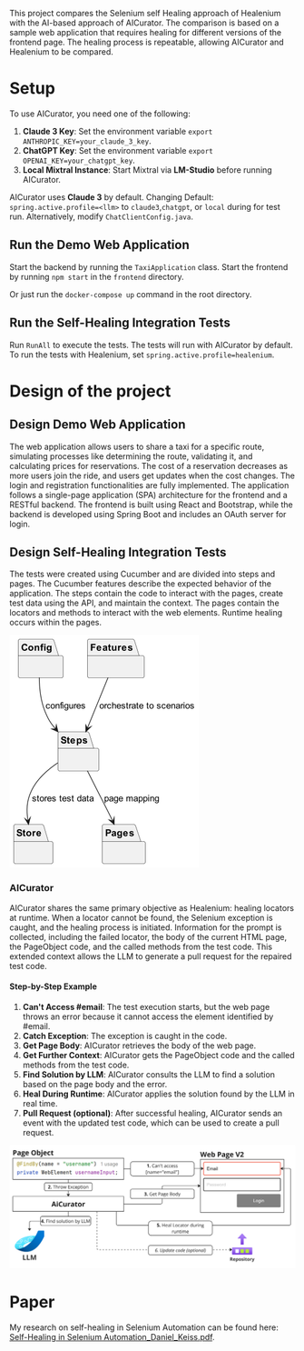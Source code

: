 This project compares the Selenium self Healing approach of Healenium with the AI-based approach of AICurator. The
comparison is based on a sample web application that requires healing for different versions of the frontend page. The
healing process is repeatable, allowing AICurator and Healenium to be compared.

# Setup

To use AICurator, you need one of the following:

1. **Claude 3 Key**: Set the environment variable
   `export ANTHROPIC_KEY=your_claude_3_key`.
2. **ChatGPT Key**: Set the environment variable
   `export OPENAI_KEY=your_chatgpt_key`.
3. **Local Mixtral Instance**: Start Mixtral via **LM-Studio** before running
   AICurator.

AICurator uses **Claude 3** by default.
Changing Default: `spring.active.profile=<llm>` to `claude3`,`chatgpt`, or `local` during for test run.
Alternatively, modify `ChatClientConfig.java`.

## Run the Demo Web Application

Start the backend by running the `TaxiApplication` class.
Start the frontend by running `npm start` in the `frontend` directory.

Or just run the `docker-compose up` command in the root directory.

## Run the Self-Healing Integration Tests

Run `RunAll` to execute the tests. The tests will run with AICurator by default.
To run the tests with Healenium, set `spring.active.profile=healenium`.

# Design of the project

## Design Demo Web Application

The web application allows users to share a taxi for a specific route, simulating processes like determining the route,
validating it, and calculating prices for reservations. The cost of a reservation decreases as more users join the ride,
and users get updates when the cost changes. The login and registration functionalities are fully implemented.
The application follows a single-page application (SPA) architecture for the frontend and a RESTful backend. The
frontend is built using React and Bootstrap, while the backend is developed using Spring Boot and includes an OAuth
server for login.

## Design Self-Healing Integration Tests

The tests were created using Cucumber and are divided into steps and pages. The Cucumber features describe the expected
behavior of the application. The steps contain the code to interact with the pages, create test data using the API, and
maintain the context. The pages contain the locators and methods to interact with the web elements. Runtime healing
occurs within the pages.

![test_package_structure.png](integrationtest/self-healing-integration-tests/doc/test_package_structure.png)

### AICurator

AICurator shares the same primary objective as Healenium: healing locators at runtime. When a locator cannot be found,
the Selenium exception is caught, and the healing process is initiated. Information for the prompt is collected,
including the failed locator, the body of the current HTML page, the PageObject code, and the called methods from the
test code. This extended context allows the LLM to generate a pull request for the repaired test code.

#### Step-by-Step Example

1. **Can't Access \#email**: The test execution starts, but the web page throws an error because it cannot access the
   element identified by \#email.
2. **Catch Exception**: The exception is caught in the code.
3. **Get Page Body**: AICurator retrieves the body of the web page.
4. **Get Further Context**: AICurator gets the PageObject code and the called methods from the test code.
5. **Find Solution by LLM**: AICurator consults the LLM to find a solution based on the page body and the error.
6. **Heal During Runtime**: AICurator applies the solution found by the LLM in real time.
7. **Pull Request (optional)**: After successful healing, AICurator sends an event with the updated test code, which can
   be used to create a pull request.

![aicurator-flow.png](integrationtest/self-healing-integration-tests/doc/aicurator-flow.png)

# Paper

My research on self-healing in Selenium Automation can be found here: [Self-Healing in Selenium Automation_Daniel_Keiss.pdf](paper/Self-Healing%20in%20Selenium%20Automation_Daniel_Keiss.pdf).